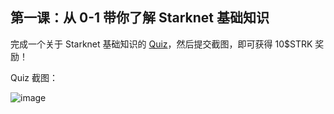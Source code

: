 ## 第一课：从 0-1 带你了解 Starknet 基础知识

完成一个关于 Starknet 基础知识的 [Quiz](https://openbuild.xyz/quiz/2025041601)，然后提交截图，即可获得 10\$STRK 奖励！

Quiz 截图： 


![image](https://github.com/user-attachments/assets/ae9d79b2-48e8-42d8-bde1-7a3ecc73a4ea)
